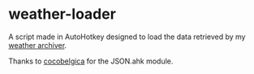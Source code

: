 # weather-loader
A script made in AutoHotkey designed to load the data retrieved by my [weather archiver](https://github.com/Clean-Hands/weather-archiver).

Thanks to [cocobelgica](https://github.com/cocobelgica) for the JSON.ahk module.
